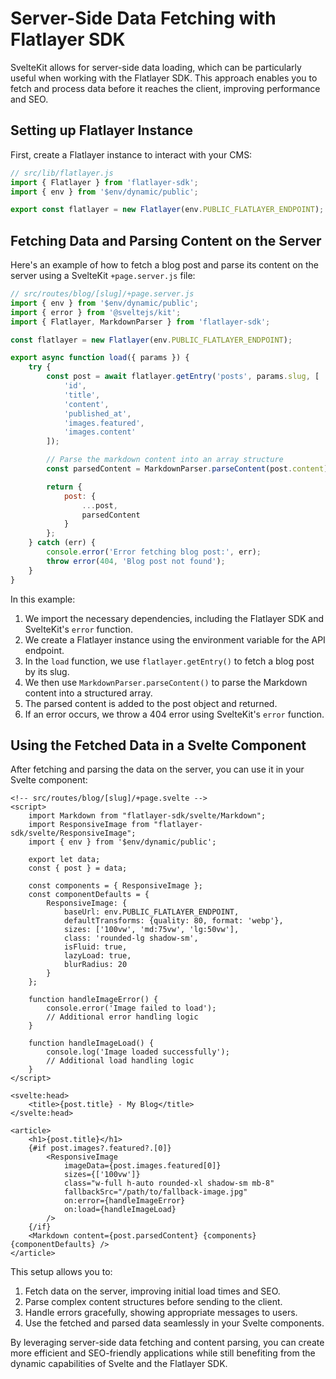 # Server-Side Data Fetching with Flatlayer SDK

SvelteKit allows for server-side data loading, which can be particularly useful when working with the Flatlayer SDK. This approach enables you to fetch and process data before it reaches the client, improving performance and SEO.

## Setting up Flatlayer Instance

First, create a Flatlayer instance to interact with your CMS:

```javascript
// src/lib/flatlayer.js
import { Flatlayer } from 'flatlayer-sdk';
import { env } from '$env/dynamic/public';

export const flatlayer = new Flatlayer(env.PUBLIC_FLATLAYER_ENDPOINT);
```

## Fetching Data and Parsing Content on the Server

Here's an example of how to fetch a blog post and parse its content on the server using a SvelteKit `+page.server.js` file:

```javascript
// src/routes/blog/[slug]/+page.server.js
import { env } from '$env/dynamic/public';
import { error } from '@sveltejs/kit';
import { Flatlayer, MarkdownParser } from 'flatlayer-sdk';

const flatlayer = new Flatlayer(env.PUBLIC_FLATLAYER_ENDPOINT);

export async function load({ params }) {
    try {
        const post = await flatlayer.getEntry('posts', params.slug, [
            'id',
            'title',
            'content',
            'published_at',
            'images.featured',
            'images.content'
        ]);

        // Parse the markdown content into an array structure
        const parsedContent = MarkdownParser.parseContent(post.content);

        return {
            post: {
                ...post,
                parsedContent
            }
        };
    } catch (err) {
        console.error('Error fetching blog post:', err);
        throw error(404, 'Blog post not found');
    }
}
```

In this example:

1. We import the necessary dependencies, including the Flatlayer SDK and SvelteKit's `error` function.
2. We create a Flatlayer instance using the environment variable for the API endpoint.
3. In the `load` function, we use `flatlayer.getEntry()` to fetch a blog post by its slug.
4. We then use `MarkdownParser.parseContent()` to parse the Markdown content into a structured array.
5. The parsed content is added to the post object and returned.
6. If an error occurs, we throw a 404 error using SvelteKit's `error` function.

## Using the Fetched Data in a Svelte Component

After fetching and parsing the data on the server, you can use it in your Svelte component:

```svelte
<!-- src/routes/blog/[slug]/+page.svelte -->
<script>
    import Markdown from "flatlayer-sdk/svelte/Markdown";
    import ResponsiveImage from "flatlayer-sdk/svelte/ResponsiveImage";
    import { env } from '$env/dynamic/public';

    export let data;
    const { post } = data;

    const components = { ResponsiveImage };
    const componentDefaults = {
        ResponsiveImage: {
            baseUrl: env.PUBLIC_FLATLAYER_ENDPOINT,
            defaultTransforms: {quality: 80, format: 'webp'},
            sizes: ['100vw', 'md:75vw', 'lg:50vw'],
            class: 'rounded-lg shadow-sm',
            isFluid: true,
            lazyLoad: true,
            blurRadius: 20
        }
    };

    function handleImageError() {
        console.error('Image failed to load');
        // Additional error handling logic
    }

    function handleImageLoad() {
        console.log('Image loaded successfully');
        // Additional load handling logic
    }
</script>

<svelte:head>
    <title>{post.title} - My Blog</title>
</svelte:head>

<article>
    <h1>{post.title}</h1>
    {#if post.images?.featured?.[0]}
        <ResponsiveImage
            imageData={post.images.featured[0]}
            sizes={['100vw']}
            class="w-full h-auto rounded-xl shadow-sm mb-8"
            fallbackSrc="/path/to/fallback-image.jpg"
            on:error={handleImageError}
            on:load={handleImageLoad}
        />
    {/if}
    <Markdown content={post.parsedContent} {components} {componentDefaults} />
</article>
```

This setup allows you to:

1. Fetch data on the server, improving initial load times and SEO.
2. Parse complex content structures before sending to the client.
3. Handle errors gracefully, showing appropriate messages to users.
4. Use the fetched and parsed data seamlessly in your Svelte components.

By leveraging server-side data fetching and content parsing, you can create more efficient and SEO-friendly applications while still benefiting from the dynamic capabilities of Svelte and the Flatlayer SDK.